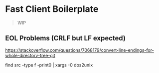 # Fast Client Boilerplate

> WIP

## EOL Problems (CRLF but LF expected)

https://stackoverflow.com/questions/7068179/convert-line-endings-for-whole-directory-tree-git

find src -type f -print0 | xargs -0 dos2unix

